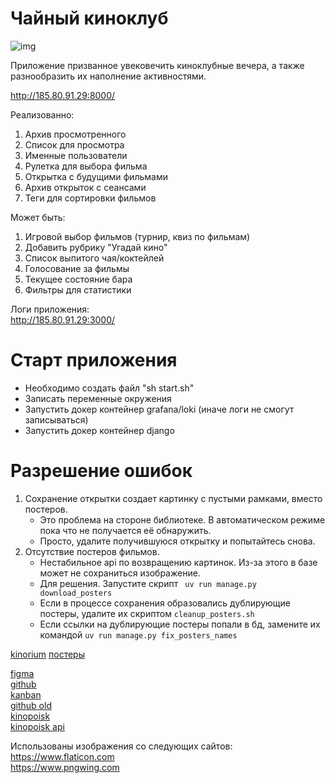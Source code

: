 # Чайный киноклуб

![img](https://mir-s3-cdn-cf.behance.net/project_modules/max_1200/3719ec13417329.5627bb2646088.jpg)

Приложение призванное увековечить киноклубные вечера, а также
разнообразить их наполнение активностями.

http://185.80.91.29:8000/

Реализованно:
1. Архив просмотренного
2. Список для просмотра
3. Именные пользователи
4. Рулетка для выбора фильма
5. Открытка с будущими фильмами
6. Архив открыток с сеансами
7. Теги для сортировки фильмов

Может быть:
1. Игровой выбор фильмов (турнир, квиз по фильмам)
2. Добавить рубрику "Угадай кино"
3. Список выпитого чая/коктейлей
4. Голосование за фильмы
5. Текущее состояние бара
6. Фильтры для статистики

Логи приложения:  
http://185.80.91.29:3000/

# Старт приложения
- Необходимо создать файл "sh start.sh"
- Записать переменные окружения
- Запустить докер контейнер grafana/loki (иначе логи не смогут записываться)
- Запустить докер контейнер django

# Разрешение ошибок
1. Сохранение открытки создает картинку с пустыми рамками, вместо постеров.
   - Это проблема на стороне библиотеке. В автоматическом режиме пока что не получается её обнаружить.
   - Просто, удалите получившуюся открытку и попытайтесь снова.  
2. Отсутствие постеров фильмов.
   - Нестабильное api по возвращению картинок. Из-за этого в базе может не сохраниться изображение. 
   - Для решения. Запустите скрипт ` uv run manage.py download_posters`
   - Если в процессе сохранения образовались дублирующие постеры, удалите их скриптом `cleanup_posters.sh`
   - Если ссылки на дублирующие постеры попали в бд, замените их командой `uv run manage.py fix_posters_names`

[kinorium](https://ru.kinorium.com/collections/kinorium/)
[постеры](https://www.movieposters.com/)

[figma](https://www.figma.com/design/iEelBzbgfnGmk810JXHGGn/%D0%BA%D0%B8%D0%BD%D0%BE%D0%BA%D0%BB%D1%83%D0%B1?node-id=0-1&node-type=canvas&t=ZwrMRzvz8z7EbmCr-0)  
[github](https://github.com/bet55/kinopolka)  
[kanban](https://github.com/users/bet55/projects/2)  
[github old](https://github.com/bet55/-)  
[kinopoisk](https://www.kinopoisk.ru/mykp/folders/4583/?format=posters&limit=50)  
[kinopoisk api](https://api.kinopoisk.dev/documentation#/)

Использованы изображения со следующих сайтов:  
https://www.flaticon.com  
https://www.pngwing.com  